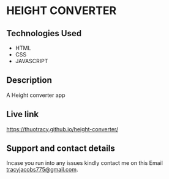 # HEIGHT CONVERTER

## Technologies Used
* HTML
* CSS
* JAVASCRIPT

## Description
A Height converter app

## Live link
https://thuotracy.github.io/height-converter/



## Support and contact details
Incase you run into any issues kindly contact me on this Email tracyjacobs775@gmail.com.
